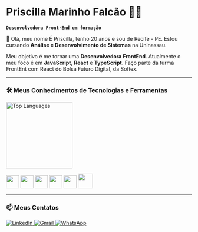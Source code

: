# Priscilla Marinho Falcão 👨‍💻
**`Desenvolvedora Front-End em formação`**

👋 Olá, meu nome É Priscilla, tenho 20 anos e sou de Recife - PE.
Estou cursando **Análise e Desenvolvimento de Sistemas** na Uninassau.

Meu objetivo é me tornar uma **Desenvolvedora FrontEnd**.
Atualmente o meu foco é em **JavaScript**, **React** e **TypeScript**.
Faço parte da turma FrontEnt com React do Bolsa Futuro Digital, da Softex.

---

### 🛠️ Meus Conhecimentos de Tecnologias e Ferramentas
<p>
<img height="180em" src="https://github-readme-stats.vercel.app/api/top-langs/?username=Priscilla-Marinho2005&layout=compact" alt="Top Languages"/>
</p>
<p align="left">
  <img src="https://cdn.jsdelivr.net/gh/devicons/devicon@latest/icons/html5/html5-original.svg" width="35px" />
  <img src="https://cdn.jsdelivr.net/gh/devicons/devicon@latest/icons/css3/css3-original.svg" width="35px" />
  <img src="https://cdn.jsdelivr.net/gh/devicons/devicon@latest/icons/javascript/javascript-original.svg" width="35px" />
  <img src="https://cdn.jsdelivr.net/gh/devicons/devicon@latest/icons/git/git-original.svg" width="35px" />
  <img src="https://cdn.jsdelivr.net/gh/devicons/devicon@latest/icons/figma/figma-original.svg" width="35px" />
  <img src="https://cdn.jsdelivr.net/gh/devicons/devicon@latest/icons/sass/sass-original.svg" width="40px" />
</p>

---

### 📫 Meus Contatos

<p>
  <a href="https://www.linkedin.com/in/priscilla-marinho-falc%C3%A3o/" target="_blank" rel="noopener noreferrer">
    <img src="https://img.shields.io/badge/LinkedIn-0A66C2?style=for-the-badge&logo=linkedin&logoColor=white" alt="LinkedIn"/>
  </a>
  <a href="https://mail.google.com/mail/u/0/?fs=1&to=priscillamarinho2005@gmail.com&tf=cm" target="_blank" rel="noopener noreferrer">
    <img src="https://img.shields.io/badge/Gmail-D14836?style=for-the-badge&logo=gmail&logoColor=white" alt="Gmail"/>
  </a>
  <a href="https://wa.me/qr/SI7ZKRHLCJBGM1" target="_blank" rel="noopener noreferrer">
    <img src="https://img.shields.io/badge/WhatsApp-25D366?style=for-the-badge&logo=whatsapp&logoColor=white" alt="WhatsApp"/>
  </a>
</p>
